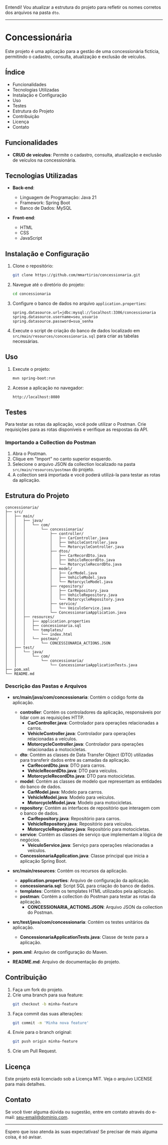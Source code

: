 Entendi! Vou atualizar a estrutura do projeto para refletir os nomes corretos dos arquivos na pasta `dto`.

---

# Concessionária

Este projeto é uma aplicação para a gestão de uma concessionária fictícia, permitindo o cadastro, consulta, atualização e exclusão de veículos.

## Índice

- Funcionalidades
- Tecnologias Utilizadas
- Instalação e Configuração
- Uso
- Testes
- Estrutura do Projeto
- Contribuição
- Licença
- Contato

## Funcionalidades

- **CRUD de veículos**: Permite o cadastro, consulta, atualização e exclusão de veículos na concessionária.

## Tecnologias Utilizadas

- **Back-end**:
    - Linguagem de Programação: Java 21
    - Framework: Spring Boot
    - Banco de Dados: MySQL

- **Front-end**:
    - HTML
    - CSS
    - JavaScript

## Instalação e Configuração

1. Clone o repositório:
   ```bash
   git clone https://github.com/mmartirio/concessionaria.git
   ```
2. Navegue até o diretório do projeto:
   ```bash
   cd concessionaria
   ```
3. Configure o banco de dados no arquivo `application.properties`:
   ```properties
   spring.datasource.url=jdbc:mysql://localhost:3306/concessionaria
   spring.datasource.username=seu_usuario
   spring.datasource.password=sua_senha
   ```
4. Execute o script de criação do banco de dados localizado em `src/main/resources/concessionaria.sql` para criar as tabelas necessárias.

## Uso

1. Execute o projeto:
   ```bash
   mvn spring-boot:run
   ```
2. Acesse a aplicação no navegador:
   ```
   http://localhost:8080
   ```

## Testes

Para testar as rotas da aplicação, você pode utilizar o Postman. Crie requisições para as rotas disponíveis e verifique as respostas da API.

### Importando a Collection do Postman

1. Abra o Postman.
2. Clique em "Import" no canto superior esquerdo.
3. Selecione o arquivo JSON da collection localizado na pasta `src/main/resources/postman` do projeto.
4. A collection será importada e você poderá utilizá-la para testar as rotas da aplicação.

## Estrutura do Projeto

```
concessionaria/
├── src/
│   ├── main/
│   │   ├── java/
│   │   │   └── com/
│   │   │       └── concessionaria/
│   │   │           ├── controller/
│   │   │           │   ├── CarController.java
│   │   │           │   ├── VehicleController.java
│   │   │           │   └── MotorcycleController.java
│   │   │           ├── dtos/
│   │   │           │   ├── CarRecordDto.java
│   │   │           │   ├── VehicleRecordDto.java
│   │   │           │   └── MotorcycleRecordDto.java
│   │   │           ├── model/
│   │   │           │   ├── CarModel.java
│   │   │           │   ├── VehicleModel.java
│   │   │           │   └── MotorcycleModel.java
│   │   │           ├── repository/
│   │   │           │   ├── CarRepository.java
│   │   │           │   ├── VehicleRepository.java
│   │   │           │   └── MotorcycleRepository.java
│   │   │           ├── service/
│   │   │           │   └── VeiculoService.java
│   │   │           └── ConcessionariaApplication.java
│   │   ├── resources/
│   │   │   ├── application.properties
│   │   │   ├── concessionaria.sql
│   │   │   └── templates/
│   │   │       └── index.html
│   │   │   └── postman/
│   │   │       └── CONCESSIONARIA_ACTIONS.JSON
│   ├── test/
│   │   └── java/
│   │       └── com/
│   │           └── concessionaria/
│   │               └── ConcessionariaApplicationTests.java
├── pom.xml
└── README.md
```

### Descrição das Pastas e Arquivos

- **src/main/java/com/concessionaria**: Contém o código fonte da aplicação.
    - **controller**: Contém os controladores da aplicação, responsáveis por lidar com as requisições HTTP.
        - **CarController.java**: Controlador para operações relacionadas a carros.
        - **VehicleController.java**: Controlador para operações relacionadas a veículos.
        - **MotorcycleController.java**: Controlador para operações relacionadas a motocicletas.
    - **dto**: Contém as classes de Data Transfer Object (DTO) utilizadas para transferir dados entre as camadas da aplicação.
        - **CarRecordDto.java**: DTO para carros.
        - **VehicleRecordDto.java**: DTO para veículos.
        - **MotorcycleRecordDto.java**: DTO para motocicletas.
    - **model**: Contém as classes de modelo que representam as entidades do banco de dados.
        - **CarModel.java**: Modelo para carros.
        - **VehicleModel.java**: Modelo para veículos.
        - **MotorcycleModel.java**: Modelo para motocicletas.
    - **repository**: Contém as interfaces de repositório que interagem com o banco de dados.
        - **CarRepository.java**: Repositório para carros.
        - **VehicleRepository.java**: Repositório para veículos.
        - **MotorcycleRepository.java**: Repositório para motocicletas.
    - **service**: Contém as classes de serviço que implementam a lógica de negócios.
        - **VeiculoService.java**: Serviço para operações relacionadas a veículos.
    - **ConcessionariaApplication.java**: Classe principal que inicia a aplicação Spring Boot.

- **src/main/resources**: Contém os recursos da aplicação.
    - **application.properties**: Arquivo de configuração da aplicação.
    - **concessionaria.sql**: Script SQL para criação do banco de dados.
    - **templates**: Contém os templates HTML utilizados pela aplicação.
    - **postman**: Contém a collection do Postman para testar as rotas da aplicação.
        - **CONCESSIONARIA_ACTIONS.JSON**: Arquivo JSON da collection do Postman.

- **src/test/java/com/concessionaria**: Contém os testes unitários da aplicação.
    - **ConcessionariaApplicationTests.java**: Classe de teste para a aplicação.

- **pom.xml**: Arquivo de configuração do Maven.
- **README.md**: Arquivo de documentação do projeto.

## Contribuição

1. Faça um fork do projeto.
2. Crie uma branch para sua feature:
   ```bash
   git checkout -b minha-feature
   ```
3. Faça commit das suas alterações:
   ```bash
   git commit -m 'Minha nova feature'
   ```
4. Envie para o branch original:
   ```bash
   git push origin minha-feature
   ```
5. Crie um Pull Request.

## Licença

Este projeto está licenciado sob a Licença MIT. Veja o arquivo LICENSE para mais detalhes.

## Contato

Se você tiver alguma dúvida ou sugestão, entre em contato através do e-mail: seu-email@dominio.com.

---

Espero que isso atenda às suas expectativas! Se precisar de mais alguma coisa, é só avisar.